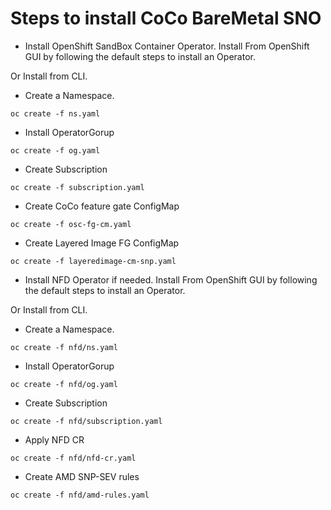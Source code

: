 # Steps to install CoCo BareMetal SNO

* Install OpenShift SandBox Container Operator.
Install From OpenShift GUI by following the default steps to install an Operator.

Or Install from CLI.
* Create a Namespace.

```
oc create -f ns.yaml
```
* Install OperatorGorup

```
oc create -f og.yaml
```
* Create Subscription
 
```
oc create -f subscription.yaml
```
* Create CoCo feature gate ConfigMap
```
oc create -f osc-fg-cm.yaml
```
* Create Layered Image FG ConfigMap

```
oc create -f layeredimage-cm-snp.yaml
```

* Install NFD Operator if needed.
Install From OpenShift GUI by following the default steps to install an Operator.

Or Install from CLI.
* Create a Namespace.

```
oc create -f nfd/ns.yaml
```
* Install OperatorGorup

```
oc create -f nfd/og.yaml
```
* Create Subscription 

```
oc create -f nfd/subscription.yaml
```

* Apply NFD CR

```
oc create -f nfd/nfd-cr.yaml
```
* Create AMD SNP-SEV rules

```
oc create -f nfd/amd-rules.yaml 
```
